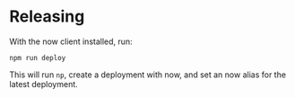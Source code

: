 # Releasing

With the now client installed, run:

```
npm run deploy
```

This will run `np`, create a deployment with now, and set an now alias
for the latest deployment.

